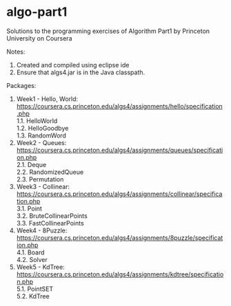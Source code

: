 # algo-part1
Solutions to the programming exercises of Algorithm Part1 by Princeton University on Coursera

Notes:
1. Created and compiled using eclipse ide
2. Ensure that algs4.jar is in the Java classpath.

Packages:
1. Week1 - Hello, World: https://coursera.cs.princeton.edu/algs4/assignments/hello/specification.php
</br>1.1. HelloWorld
</br>1.2. HelloGoodbye
</br>1.3. RandomWord
2. Week2 - Queues: https://coursera.cs.princeton.edu/algs4/assignments/queues/specification.php
</br>2.1. Deque
</br>2.2. RandomizedQueue
</br>2.3. Permutation
3. Week3 - Collinear: https://coursera.cs.princeton.edu/algs4/assignments/collinear/specification.php
</br>3.1. Point
</br>3.2. BruteCollinearPoints
</br>3.3. FastCollinearPoints
4. Week4 - 8Puzzle: https://coursera.cs.princeton.edu/algs4/assignments/8puzzle/specification.php
</br>4.1. Board
</br>4.2. Solver
5. Week5 - KdTree: https://coursera.cs.princeton.edu/algs4/assignments/kdtree/specification.php
</br>5.1. PointSET
</br>5.2. KdTree
